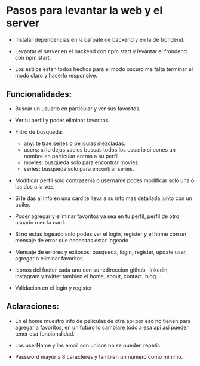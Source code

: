 # Pasos para levantar la web y el server

- Instalar dependencias en la carpate de backend y en la de frondend.

- Levantar el server en el backend con npm start y levantar el frondend con npm start.

- Los estilos estan todos hechos para el modo oscuro me falta terminar el modo claro y hacerlo responsive.


## Funcionalidades:

- Buscar un usuario en particular y ver sus favoritos.

- Ver tu perfil y poder eliminar favoritos.

- Filtro de busqueda:
  - any: te trae series o peliculas mezcladas.
  - users: si lo dejas vacios buscas todos los usuario si pones un nombre en particular entras a su perfil.
  - movies: busqueda solo para encontrar movies.
  - series: busqueda solo para encontrar series.

- Modificar perfil solo contrasenia o username podes modificar solo una o las dos a la vez.

- Si le das al info en una card te lleva a su info mas detallada junto con un trailer.

- Poder agregar y eliminar favoritos ya sea en tu perfil, perfil de otro usuario o en la card.

- Si no estas logeado solo podes ver el login, register y el home con un mensaje de error que necesitas estar logeado

- Mensaje de errores y exitosos: busqueda, login, register, update user, agregar o eliminar favoritos.

- Iconos del footer cada uno con su redireccion github, linkedin, instagram y twitter tambien el home, about, contact, blog.

- Validacion en el login y register


## Aclaraciones:

- En el home muestro info de peliculas de otra api por eso no tienen para agregar a favoritos, en un futuro lo cambiare todo a esa
  api asi pueden tener esa funcionalidad.

- Los userName y los email son unicos no se pueden repetir.

- Password mayor a 8 caracteres y tambien un numero como minimo.